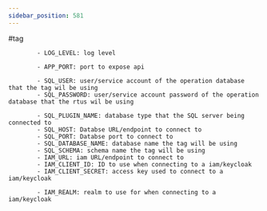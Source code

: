 ```yaml
---
sidebar_position: 581
---
```


#tag

            - LOG_LEVEL: log level 

            - APP_PORT: port to expose api

            - SQL_USER: user/service account of the operation database that the tag wil be using
            - SQL_PASSWORD: user/service account password of the operation database that the rtus wil be using

            - SQL_PLUGIN_NAME: database type that the SQL server being connected to
            - SQL_HOST: Databse URL/endpoint to connect to
            - SQL_PORT: Databse port to connect to
            - SQL_DATABASE_NAME: database name the tag will be using
            - SQL_SCHEMA: schema name the tag will be using
            - IAM_URL: iam URL/endpoint to connect to
            - IAM_CLIENT_ID: ID to use when connecting to a iam/keycloak
            - IAM_CLIENT_SECRET: access key used to connect to a iam/keycloak

            - IAM_REALM: realm to use for when connecting to a iam/keycloak
